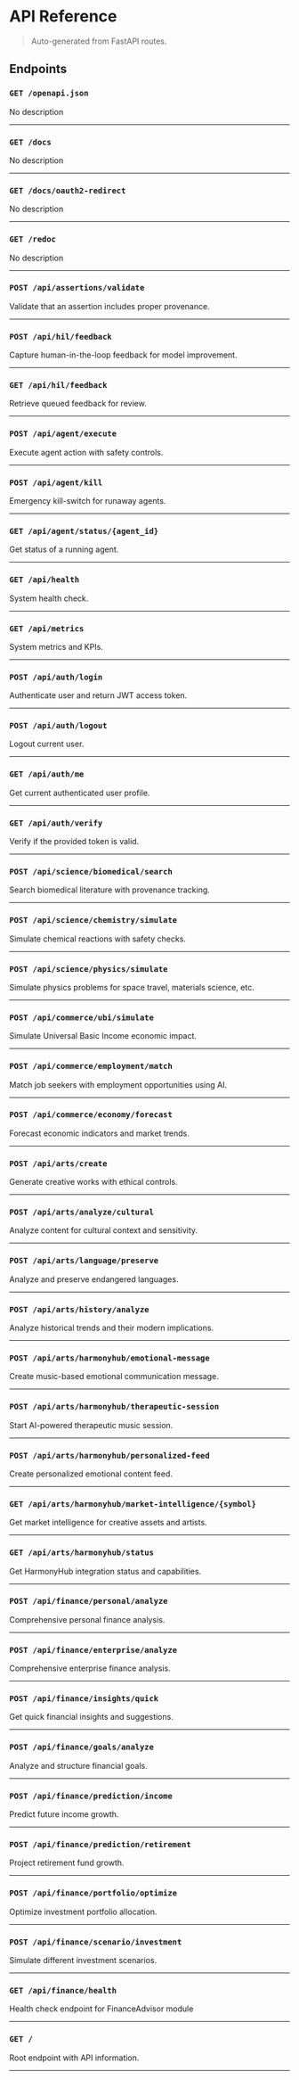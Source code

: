 # API Reference

> Auto-generated from FastAPI routes.

## Endpoints

### `GET /openapi.json`

No description

---

### `GET /docs`

No description

---

### `GET /docs/oauth2-redirect`

No description

---

### `GET /redoc`

No description

---

### `POST /api/assertions/validate`

Validate that an assertion includes proper provenance.

---

### `POST /api/hil/feedback`

Capture human-in-the-loop feedback for model improvement.

---

### `GET /api/hil/feedback`

Retrieve queued feedback for review.

---

### `POST /api/agent/execute`

Execute agent action with safety controls.

---

### `POST /api/agent/kill`

Emergency kill-switch for runaway agents.

---

### `GET /api/agent/status/{agent_id}`

Get status of a running agent.

---

### `GET /api/health`

System health check.

---

### `GET /api/metrics`

System metrics and KPIs.

---

### `POST /api/auth/login`

Authenticate user and return JWT access token.

---

### `POST /api/auth/logout`

Logout current user.

---

### `GET /api/auth/me`

Get current authenticated user profile.

---

### `GET /api/auth/verify`

Verify if the provided token is valid.

---

### `POST /api/science/biomedical/search`

Search biomedical literature with provenance tracking.

---

### `POST /api/science/chemistry/simulate`

Simulate chemical reactions with safety checks.

---

### `POST /api/science/physics/simulate`

Simulate physics problems for space travel, materials science, etc.

---

### `POST /api/commerce/ubi/simulate`

Simulate Universal Basic Income economic impact.

---

### `POST /api/commerce/employment/match`

Match job seekers with employment opportunities using AI.

---

### `POST /api/commerce/economy/forecast`

Forecast economic indicators and market trends.

---

### `POST /api/arts/create`

Generate creative works with ethical controls.

---

### `POST /api/arts/analyze/cultural`

Analyze content for cultural context and sensitivity.

---

### `POST /api/arts/language/preserve`

Analyze and preserve endangered languages.

---

### `POST /api/arts/history/analyze`

Analyze historical trends and their modern implications.

---

### `POST /api/arts/harmonyhub/emotional-message`

Create music-based emotional communication message.

---

### `POST /api/arts/harmonyhub/therapeutic-session`

Start AI-powered therapeutic music session.

---

### `POST /api/arts/harmonyhub/personalized-feed`

Create personalized emotional content feed.

---

### `GET /api/arts/harmonyhub/market-intelligence/{symbol}`

Get market intelligence for creative assets and artists.

---

### `GET /api/arts/harmonyhub/status`

Get HarmonyHub integration status and capabilities.

---

### `POST /api/finance/personal/analyze`

Comprehensive personal finance analysis.

---

### `POST /api/finance/enterprise/analyze`

Comprehensive enterprise finance analysis.

---

### `POST /api/finance/insights/quick`

Get quick financial insights and suggestions.

---

### `POST /api/finance/goals/analyze`

Analyze and structure financial goals.

---

### `POST /api/finance/prediction/income`

Predict future income growth.

---

### `POST /api/finance/prediction/retirement`

Project retirement fund growth.

---

### `POST /api/finance/portfolio/optimize`

Optimize investment portfolio allocation.

---

### `POST /api/finance/scenario/investment`

Simulate different investment scenarios.

---

### `GET /api/finance/health`

Health check endpoint for FinanceAdvisor module

---

### `GET /`

Root endpoint with API information.

---
